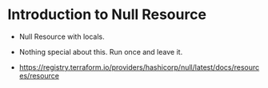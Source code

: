# Introduction to Null Resource

- Null Resource with locals.

- Nothing special about this. Run once and leave it.

- https://registry.terraform.io/providers/hashicorp/null/latest/docs/resources/resource